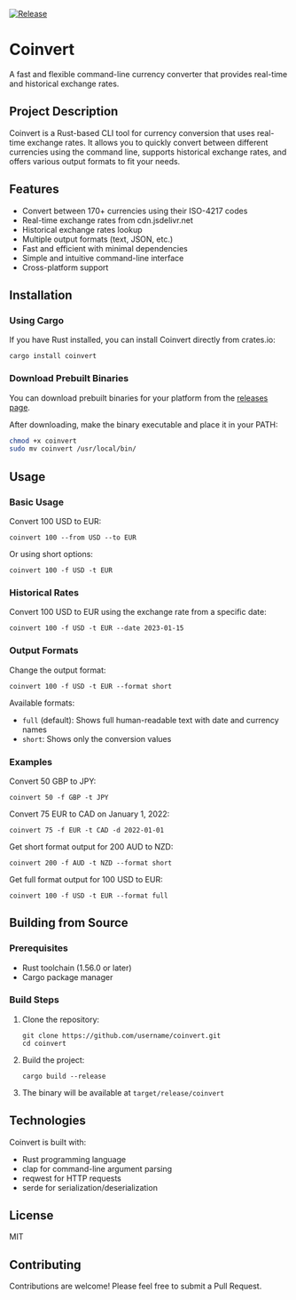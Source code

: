 [![Release](https://github.com/hnrq/coinvert/actions/workflows/release.yml/badge.svg)](https://github.com/hnrq/coinvert/actions/workflows/release.yml)

# Coinvert
A fast and flexible command-line currency converter that provides real-time and historical exchange rates.

## Project Description

Coinvert is a Rust-based CLI tool for currency conversion that uses real-time exchange rates. It allows you to quickly convert between different currencies using the command line, supports historical exchange rates, and offers various output formats to fit your needs.

## Features

- Convert between 170+ currencies using their ISO-4217 codes
- Real-time exchange rates from cdn.jsdelivr.net
- Historical exchange rates lookup
- Multiple output formats (text, JSON, etc.)
- Fast and efficient with minimal dependencies
- Simple and intuitive command-line interface
- Cross-platform support

## Installation

### Using Cargo

If you have Rust installed, you can install Coinvert directly from crates.io:

```
cargo install coinvert
```

### Download Prebuilt Binaries

You can download prebuilt binaries for your platform from the [releases page](https://github.com/username/coinvert/releases).

After downloading, make the binary executable and place it in your PATH:

```bash
chmod +x coinvert
sudo mv coinvert /usr/local/bin/
```

## Usage

### Basic Usage

Convert 100 USD to EUR:

```
coinvert 100 --from USD --to EUR
```

Or using short options:

```
coinvert 100 -f USD -t EUR
```

### Historical Rates

Convert 100 USD to EUR using the exchange rate from a specific date:

```
coinvert 100 -f USD -t EUR --date 2023-01-15
```

### Output Formats

Change the output format:

```
coinvert 100 -f USD -t EUR --format short
```

Available formats:
- `full` (default): Shows full human-readable text with date and currency names
- `short`: Shows only the conversion values
### Examples

Convert 50 GBP to JPY:
```
coinvert 50 -f GBP -t JPY
```

Convert 75 EUR to CAD on January 1, 2022:
```
coinvert 75 -f EUR -t CAD -d 2022-01-01
```

Get short format output for 200 AUD to NZD:
```
coinvert 200 -f AUD -t NZD --format short
```

Get full format output for 100 USD to EUR:
```
coinvert 100 -f USD -t EUR --format full
```

## Building from Source

### Prerequisites

- Rust toolchain (1.56.0 or later)
- Cargo package manager

### Build Steps

1. Clone the repository:
   ```
   git clone https://github.com/username/coinvert.git
   cd coinvert
   ```

2. Build the project:
   ```
   cargo build --release
   ```

3. The binary will be available at `target/release/coinvert`

## Technologies

Coinvert is built with:
- Rust programming language
- clap for command-line argument parsing
- reqwest for HTTP requests
- serde for serialization/deserialization

## License

MIT

## Contributing

Contributions are welcome! Please feel free to submit a Pull Request.

